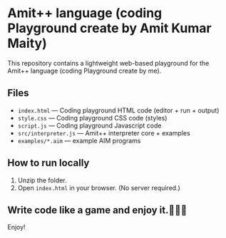 # Amit++ language (coding Playground create by Amit Kumar Maity)

This repository contains a lightweight web-based playground for the Amit++ language (coding Playground create by me).

## Files
- `index.html` — Coding playground HTML code (editor + run + output)
- `style.css` — Coding playground CSS code (styles)
- `script.js` — Coding playground Javascript code
- `src/interpreter.js` — Amit++ interpreter core + examples
- `examples/*.aim` — example AIM programs

## How to run locally
1. Unzip the folder.
2. Open `index.html` in your browser. (No server required.)

## Write code like a game and enjoy it.🥳🥳🥳 

Enjoy!
